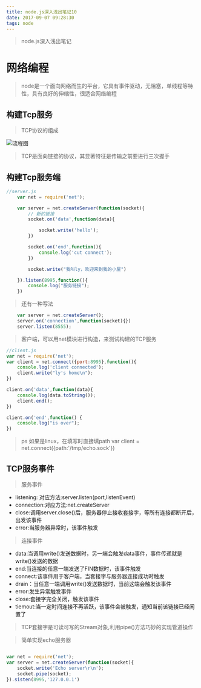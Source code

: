 ```yaml
---
title: node.js深入浅出笔记10
date: 2017-09-07 09:28:30
tags: node
---
```

> node.js深入浅出笔记

<!-- more -->   

# 网络编程

>node是一个面向网络而生的平台，它具有事件驱动，无阻塞，单线程等特性，具有良好的伸缩性，很适合网络编程

## 构建Tcp服务

> TCP协议的组成

![流程图](https://aymfx.github.io/img/a20170906/a2.png)

> TCP是面向链接的协议，其显著特征是传输之前要进行三次握手

## 构建Tcp服务端

``` javascript
//server.js
    var net = require('net');

    var server = net.createServer(function(socket){
        // 新的链接
        socket.on('data',function(data){

            socket.write('hello');
        })

        socket.on('end',function(){
            console.log('cut connect');
        })

        socket.write("我叫ly，欢迎来到我的小屋")

    }).listen(8995,function(){
        console.log("服务链接");
    })

```

>还有一种写法

``` javascript
    var server = net.createServer();
    server.on('connection',function(socket){})
    server.listen(8555);
```


>客户端，可以用net模块进行构造，来测试构建的TCP服务

``` javascript
//client.js
var net = require('net');
var client = net.connect({port:8995},function(){
    console.log('client connected');
    client.write("ly's home\n");
})

client.on('data',function(data){
    console.log(data.toString());
    client.end();
})

client.on('end',function() {
    console.log("is over");
})

```

>ps 如果是linux，在填写时直接填path var client = net.connect({path:'/tmp/echo.sock'})

## TCP服务事件

>服务事件
 - listening: 对应方法:server.listen(port,listenEvent)
 - connection:对应方法:net.createServer
 - close:调用server.close()后，服务器停止接收套接字，等所有连接都断开后，出发该事件
 - error:当服务器异常时，该事件触发

>连接事件
 - data:当调用write()发送数据时，另一端会触发data事件，事件传递就是write()发送的数据
 - end:当连接的任意一端发送了FIN数据时，该事件触发
 - connect:该事件用于客户端，当套接字与服务器连接成功时触发
 - drain：当任意一端调用write()发送数据时，当前这端会触发该事件
 - error:发生异常触发事件
 - close:套接字完全关闭，触发该事件
 - tiemout:当一定时间连接不再活跃，该事件会被触发，通知当前该链接已经闲置了

>TCP套接字是可读可写的Stream对象,利用pipe()方法巧妙的实现管道操作

>简单实现echo服务器

``` javascript

var net = require('net');
var server = net.createServer(function(socket){
    socket.write('Echo server\r\n');
    socket.pipe(socket);
}).sisten(8995,'127.0.0.1')

```





